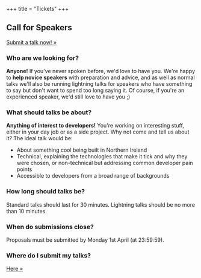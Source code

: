 +++
title = "Tickets"
+++

<section class="row">
    <div class="main-container">
        <a id="top"></a>
        <main class="container generic">
            <div class="col-md-12 main">
                <h1>Call for Speakers</h1>
                <p>
                    <a class="inner-link highlight" href="https://sessionize.com/nidevconf2019/">Submit a talk now! &raquo;</a>
                </p>
                <h3>Who are we looking for?</h3>
                <p>
                    <strong>Anyone!</strong>
                    If you've never spoken before, we'd love to have you. We're happy to <strong>help novice speakers</strong> with preparation and advice, and as well as normal talks we'll also be running lightning talks for speakers who have something to say but don't want to spend too long saying it. Of course, if you're an experienced speaker, we'd still love to have you ;)
                </p>
                <h3>What should talks be about?</h3>
                <p>
                    <strong>Anything of interest to developers!</strong>
                    You're working on interesting stuff, either in your day job or as a side project. Why not come and tell us about it? The ideal talk would be:
                        <ul style="list-style:disc; padding-left:2em">
                            <li>About something cool being built in Northern Ireland</li>
                            <li>Technical, explaining the technologies that make it tick and why they were chosen, or non-technical but addressing common developer pain points</li>
                            <li>Accessible to developers from a broad range of backgrounds</li>
                        </ul>
                    </p>
                <h3>How long should talks be?</h3>
                <p>
                    Standard talks should last for 30 minutes. Lightning talks should be no more than 10 minutes.
                </p>
                <h3>When do submissions close?</h3>
                <p>
                  Proposals must be submitted by Monday 1st April (at 23:59:59).
                </p>
                <h3>Where do I submit my talks?</h3>
                <p>
                    <a class="inner-link highlight" href="https://sessionize.com/nidevconf2019/">Here &raquo;</a>
                </p>
            </div>
        </main>
    </div>
</section>